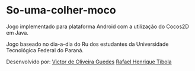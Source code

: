 # So-uma-colher-moco

Jogo implementado para plataforma Android com a utilização do Cocos2D em Java.

Jogo baseado no dia-a-dia do Ru dos estudantes da Universidade Tecnológica Federal do Paraná.

Desenvolvido por:
[Victor de Oliveira Guedes](github.com/VictorGuedes)
[Rafael Henrique Tibola](github.com/Tibola)
